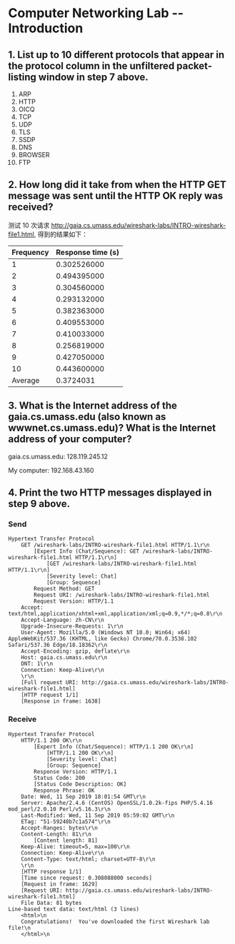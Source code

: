 # Computer Networking Lab -- Introduction

## 1. List up to 10 different protocols that appear in the protocol column in the unfiltered packet-listing window in step 7 above.

1. ARP
2. HTTP
3. OICQ
4. TCP
5. UDP
6. TLS
7. SSDP
8. DNS
9. BROWSER
10. FTP

## 2. How long did it take from when the HTTP GET message was sent until the HTTP OK reply was received?

测试 10 次请求 http://gaia.cs.umass.edu/wireshark-labs/INTRO-wireshark-file1.html, 得到的结果如下：

| Frequency | Response time (s) |
| ----- | ----- |
| 1 | 0.302526000 |
| 2 | 0.494395000 |
| 3 | 0.304560000 |
| 4 | 0.293132000 |
| 5 | 0.382363000 |
| 6 | 0.409553000 |
| 7 | 0.410033000 |
| 8 | 0.256819000 |
| 9 | 0.427050000 |
| 10 | 0.443600000 |
| Average | 0.3724031 |

## 3. What is the Internet address of the gaia.cs.umass.edu (also known as wwwnet.cs.umass.edu)? What is the Internet address of your computer?

gaia.cs.umass.edu: 128.119.245.12

My computer: 192.168.43.160

## 4. Print the two HTTP messages displayed in step 9 above.

### Send

```
Hypertext Transfer Protocol
    GET /wireshark-labs/INTRO-wireshark-file1.html HTTP/1.1\r\n
        [Expert Info (Chat/Sequence): GET /wireshark-labs/INTRO-wireshark-file1.html HTTP/1.1\r\n]
            [GET /wireshark-labs/INTRO-wireshark-file1.html HTTP/1.1\r\n]
            [Severity level: Chat]
            [Group: Sequence]
        Request Method: GET
        Request URI: /wireshark-labs/INTRO-wireshark-file1.html
        Request Version: HTTP/1.1
    Accept: text/html,application/xhtml+xml,application/xml;q=0.9,*/*;q=0.8\r\n
    Accept-Language: zh-CN\r\n
    Upgrade-Insecure-Requests: 1\r\n
    User-Agent: Mozilla/5.0 (Windows NT 10.0; Win64; x64) AppleWebKit/537.36 (KHTML, like Gecko) Chrome/70.0.3538.102 Safari/537.36 Edge/18.18362\r\n
    Accept-Encoding: gzip, deflate\r\n
    Host: gaia.cs.umass.edu\r\n
    DNT: 1\r\n
    Connection: Keep-Alive\r\n
    \r\n
    [Full request URI: http://gaia.cs.umass.edu/wireshark-labs/INTRO-wireshark-file1.html]
    [HTTP request 1/1]
    [Response in frame: 1638]
```

### Receive

```
Hypertext Transfer Protocol
    HTTP/1.1 200 OK\r\n
        [Expert Info (Chat/Sequence): HTTP/1.1 200 OK\r\n]
            [HTTP/1.1 200 OK\r\n]
            [Severity level: Chat]
            [Group: Sequence]
        Response Version: HTTP/1.1
        Status Code: 200
        [Status Code Description: OK]
        Response Phrase: OK
    Date: Wed, 11 Sep 2019 18:01:54 GMT\r\n
    Server: Apache/2.4.6 (CentOS) OpenSSL/1.0.2k-fips PHP/5.4.16 mod_perl/2.0.10 Perl/v5.16.3\r\n
    Last-Modified: Wed, 11 Sep 2019 05:59:02 GMT\r\n
    ETag: "51-59240b7c1a574"\r\n
    Accept-Ranges: bytes\r\n
    Content-Length: 81\r\n
        [Content length: 81]
    Keep-Alive: timeout=5, max=100\r\n
    Connection: Keep-Alive\r\n
    Content-Type: text/html; charset=UTF-8\r\n
    \r\n
    [HTTP response 1/1]
    [Time since request: 0.308088000 seconds]
    [Request in frame: 1629]
    [Request URI: http://gaia.cs.umass.edu/wireshark-labs/INTRO-wireshark-file1.html]
    File Data: 81 bytes
Line-based text data: text/html (3 lines)
    <html>\n
    Congratulations!  You've downloaded the first Wireshark lab file!\n
    </html>\n
```
